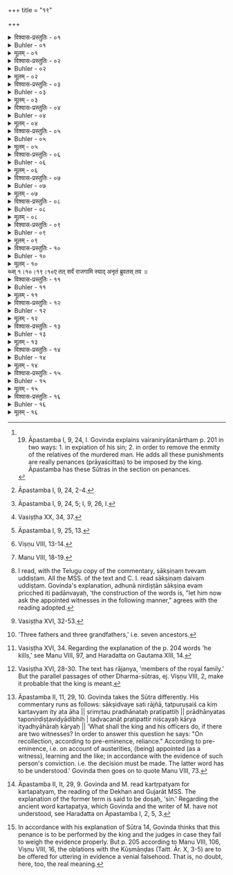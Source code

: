 +++
title = "१९"

+++

<details><summary>विश्वास-प्रस्तुतिः - ०१</summary>

०१  क्षत्रियवधे गोसहस्रम् ऋषभाधिकं राज्ञ उत्सृजेद्वैरनिर्यातनार्थम् [k: वैरनिर्यातनाम्] ॥
</details>

<details><summary>Buhler - ०१</summary>

1. For slaying a Kṣatriya (the offender) shall [^1]  give to the king one thousand cows and besides a bull in expiation of his sin,


[^1]:  19. Āpastamba I, 9, 24, I. Govinda explains vairaniryātanārtham p. 201 in two ways: 1. in expiation of his sin; 2. in order to remove the enmity of the relatives of the murdered man. He adds all these punishments are really penances (prāyaścittas) to be imposed by the king. Āpastamba has these Sūtras in the section on penances.
</details>

<details><summary>मूलम् - ०१</summary>

०१  क्षत्रियवधे गोसहस्रम् ऋषभाधिकं राज्ञ उत्सृजेद्वैरनिर्यातनार्थम् [k: वैरनिर्यातनाम्] ॥
</details>

<details><summary>विश्वास-प्रस्तुतिः - ०२</summary>

०२  शतं वैश्ये दश शूद्र ऋषभश् चात्राधिकः ॥
</details>

<details><summary>Buhler - ०२</summary>

2. For (slaying) a Vaiśya one hundred cows, for (slaying) a Śūdra ten; and a bull (must be) added (in each case). [^2] 


[^2]:  Āpastamba I, 9, 24, 2-4.
</details>

<details><summary>मूलम् - ०२</summary>

०२  शतं वैश्ये दश शूद्र ऋषभश् चात्राधिकः ॥
</details>

<details><summary>विश्वास-प्रस्तुतिः - ०३</summary>

०३  शूद्रवधेन स्त्रीवधो गोवधश् चव्याख्यातो ऽन्यत्रात्रेय्या वधाद् धेन्वनडुहोश् च ॥
</details>

<details><summary>Buhler - ०३</summary>

3. (The punishment for) the murder of a woman--excepting a (Brāhmaṇī) who had bathed after temporary uncleanness--and for the destruction of a cow have been explained by the (rule regarding the) murder of a Śūdra. [^3] 


[^3]:  Āpastamba I, 9, 24, 5; I, 9, 26, I.
</details>

<details><summary>मूलम् - ०३</summary>

०३  शूद्रवधेन स्त्रीवधो गोवधश् चव्याख्यातो ऽन्यत्रात्रेय्या वधाद् धेन्वनडुहोश् च ॥
</details>

<details><summary>विश्वास-प्रस्तुतिः - ०४</summary>

०४  वधे धेन्वनडुहोर् अन्ते चान्द्रायणं चरेत् ॥
</details>

<details><summary>Buhler - ०४</summary>

4. If he has slain a milch-cow or a draught-ox, he shall perform a Cāndrāyaṇa (lunar penance) after (paying the prescribed fine).
</details>

<details><summary>मूलम् - ०४</summary>

०४  वधे धेन्वनडुहोर् अन्ते चान्द्रायणं चरेत् ॥
</details>

<details><summary>विश्वास-प्रस्तुतिः - ०५</summary>

०५  आत्रेय्या वधः क्षत्रियवधेन व्याख्यातः ॥
</details>

<details><summary>Buhler - ०५</summary>

5. The (punishment for the) murder of a (Brāhmaṇī) who had bathed after temporary uncleanness has been explained by (the rule regarding) the murder of a Kṣatriya. [^4] 


[^4]:  Vasiṣṭha XX, 34, 37.
</details>

<details><summary>मूलम् - ०५</summary>

०५  आत्रेय्या वधः क्षत्रियवधेन व्याख्यातः ॥
</details>

<details><summary>विश्वास-प्रस्तुतिः - ०६</summary>

०६  हंसभासबर्हिणचक्रवाकप्रचलाककाकोलूकमण्डूक[k:कण्टक]डिड्डिक[k: डिड्डिकमण्डूक]डेरिकाश्वबभ्रुनकुलादीनांवधे शूद्रवत् ॥
</details>

<details><summary>Buhler - ०६</summary>

6. For killing a flamingo, a Bhāsa, a peacock, a Brāhmaṇī duck, a Pracalāka, a crow, an owl, a frog, a musk-rat, a dog, (the large ichneumon called) Babhru, a common ichneumon, and so forth, (the offender shall pay) the same (fine) as (for the murder of) a Śūdra. [^5] 


[^5]:  Āpastamba I, 9, 25, 13.
</details>

<details><summary>मूलम् - ०६</summary>

०६  हंसभासबर्हिणचक्रवाकप्रचलाककाकोलूकमण्डूक[k:कण्टक]डिड्डिक[k: डिड्डिकमण्डूक]डेरिकाश्वबभ्रुनकुलादीनांवधे शूद्रवत् ॥
</details>

<details><summary>विश्वास-प्रस्तुतिः - ०७</summary>

०७  लोकसंग्रहणार्थं यथा दृष्टं श्रुतं वा साक्षीसाक्ष्यं ब्रूयात् ॥
</details>

<details><summary>Buhler - ०७</summary>

7. In order to gain the good opinion of men, a witness shall give evidence in accordance with what he has seen or heard. [^6] 


[^6]:  Viṣṇu VIII, 13-14.
</details>

<details><summary>मूलम् - ०७</summary>

०७  लोकसंग्रहणार्थं यथा दृष्टं श्रुतं वा साक्षीसाक्ष्यं ब्रूयात् ॥
</details>

<details><summary>विश्वास-प्रस्तुतिः - ०८</summary>

०८  पादो ऽधर्मस्य कर्तारं पादो गच्छति साक्षिणम् ।  
पादः सभासदः सर्वान् पादो राजानम् ऋच्छति ॥  
राजा भवत्य् अनेनाश् च मुच्यन्ते च सभासदः ।  
एनो गच्छति कर्तारं यत्र निन्द्यो ह निन्द्यते ॥
</details>

<details><summary>Buhler - ०८</summary>

8. Of injustice (in decisions) one quarter falls on the party in the cause, one quarter on his witnesses, one quarter on all the judges, and one quarter on the king. [^7] 


[^7]:  Manu VIII, 18-19.

But where he who deserves condemnation is condemned, the king is guiltless and the judges free from blame; the guilt falls on the offender (alone).
</details>

<details><summary>मूलम् - ०८</summary>

०८  पादो ऽधर्मस्य कर्तारं पादो गच्छति साक्षिणम् ।  
पादः सभासदः सर्वान् पादो राजानम् ऋच्छति ॥  
राजा भवत्य् अनेनाश् च मुच्यन्ते च सभासदः ।  
एनो गच्छति कर्तारं यत्र निन्द्यो ह निन्द्यते ॥
</details>

<details><summary>विश्वास-प्रस्तुतिः - ०९</summary>

०९  साक्षिणं चैवम् उद्दिष्टं यत्नात् पृच्छेद् विचक्षणः ॥
</details>

<details><summary>Buhler - ०९</summary>

9. (Therefore) a wise man should ask an appointed witness in the following manner: [^8] 


[^8]:  I read, with the Telugu copy of the commentary, sākṣiṇaṃ tvevam uddiṣṭam. All the MSS. of the text and C. I. read sākṣiṇaṃ daivam uddiṣṭam. Govinda's explanation, adhunā nirdiṣṭān sākṣiṇa evam pricched iti padānvayaḥ, 'the construction of the words is, "let him now ask the appointed witnesses in the following manner," agrees with the reading adopted.
</details>

<details><summary>मूलम् - ०९</summary>

०९  साक्षिणं चैवम् उद्दिष्टं यत्नात् पृच्छेद् विचक्षणः ॥
</details>

<details><summary>विश्वास-प्रस्तुतिः - १०</summary>

१०  यां रात्रिम् अजनिष्ठास् त्वं यां च रात्रिं मरिष्यसि ।  
एतयोर् अन्तरा यत् ते सुकृतं सुकृतं भवेत् ।
</details>

<details><summary>Buhler - १०</summary>

10. 'The merit which thou hast acquired in the interval between the night in which thou wast born and that in which thou wilt die, all that will go to the king, if thou speakest an untruth.' [^9] 


[^9]:  Vasiṣṭha XVI, 32-53.
</details>

<details><summary>मूलम् - १०</summary>

१०  यां रात्रिम् अजनिष्ठास् त्वं यां च रात्रिं मरिष्यसि ।  
एतयोर् अन्तरा यत् ते सुकृतं सुकृतं भवेत् ।
</details>
ब्ध्स् १।१०।१९।१०ए  तत् सर्वं राजगामि स्याद् अनृतं ब्रुवतस् तव ॥

<details><summary>विश्वास-प्रस्तुतिः - ११</summary>

११  त्रीन् एव च पितृ̄न् हन्ति त्रीन् एव च पितामहान् ।  
सप्त जातान् अजातांश् च साक्षी साक्ष्यं मृषा वदन् ॥
</details>

<details><summary>Buhler - ११</summary>

11. 'A witness who speaks falsely, slays three fathers and three grandfathers and seven (descendants), both the born and the unborn.' [^10] 


[^10]:  'Three fathers and three grandfathers,' i.e. seven ancestors.
</details>

<details><summary>मूलम् - ११</summary>

११  त्रीन् एव च पितृ̄न् हन्ति त्रीन् एव च पितामहान् ।  
सप्त जातान् अजातांश् च साक्षी साक्ष्यं मृषा वदन् ॥
</details>

<details><summary>विश्वास-प्रस्तुतिः - १२</summary>

१२  हिरण्यार्थे अनृते हन्ति त्रीन् एव च पितामहान् ।  
पञ्च पश्वनृते हन्ति दश हन्ति गवानृते ॥  
शतम् अश्वानृते हन्ति सहस्रं पुरुषानृते ।  
सर्वं भूम्यनृते हन्ति साक्षी साक्ष्यं मृषा वदन् ॥
</details>

<details><summary>Buhler - १२</summary>

12. 'By false testimony concerning gold he kills three ancestors; by false testimony regarding (small) cattle he kills five; by false testimony concerning kine he kills ten.' [^11] 


[^11]:  Vasiṣṭha XVI, 34. Regarding the explanation of the p. 204 words 'he kills,' see Manu VIII, 97, and Haradatta on Gautama XIII, 14.

'He kills a hundred by false evidence regarding horses, (and) a thousand by false evidence concerning a man. A witness Who speaks falsely, destroys the whole (world) by false evidence concerning land.'
</details>

<details><summary>मूलम् - १२</summary>

१२  हिरण्यार्थे अनृते हन्ति त्रीन् एव च पितामहान् ।  
पञ्च पश्वनृते हन्ति दश हन्ति गवानृते ॥  
शतम् अश्वानृते हन्ति सहस्रं पुरुषानृते ।  
सर्वं भूम्यनृते हन्ति साक्षी साक्ष्यं मृषा वदन् ॥
</details>

<details><summary>विश्वास-प्रस्तुतिः - १३</summary>

१३  चत्वारो वर्णाः पुत्रिणः साक्षिणः स्युर् अन्यत्रश्रोत्रियराजन्यप्रव्रजितमानुष्यहीनेभ्यः ॥
</details>

<details><summary>Buhler - १३</summary>

13. (Men of) the four castes (varṇa) who have sons may be witnesses excepting Śrotriyas, the king, ascetics, and those who are destitute of human (intellect). [^12] 


[^12]:  Vasiṣṭha XVI, 28-30. The text has rājanya, 'members of the royal family.' But the parallel passages of other Dharma-sūtras, ej. Viṣṇu VIII, 2, make it probable that the king is meant.
</details>

<details><summary>मूलम् - १३</summary>

१३  चत्वारो वर्णाः पुत्रिणः साक्षिणः स्युर् अन्यत्रश्रोत्रियराजन्यप्रव्रजितमानुष्यहीनेभ्यः ॥
</details>

<details><summary>विश्वास-प्रस्तुतिः - १४</summary>

१४  स्मृतौ प्रधानतः प्रतिपत्तिः ॥
</details>

<details><summary>Buhler - १४</summary>

14. If (the witness rightly) recollects (the facts of) the case (he will receive) commendation from the most eminent men. [^13] 


[^13]:  Āpastamba II, 11, 29, 10. Govinda takes the Sūtra differently. His commentary runs as follows: sākṣidvaye sati rājñā, tatpuruṣaiś ca kiṃ kartavyam ity ata āha || srimṛtau pradhānataḥ pratipattiḥ || prādhānyatas taponirdiṣṭavidyādibhiḥ | tadvacanāt pratipattir niścayaḥ kārya ityadhyāhāraḥ kāryaḥ || 'What shall the king and his officers do, if there are two witnesses? In order to answer this question he says: "On recollection, according to pre-eminence, reliance." According to pre-eminence, i.e. on account of austerities, (being) appointed (as a witness), learning and the like; in accordance with the evidence of such person's conviction. i.e. the decision must be made. The latter word has to be understood.' Govinda then goes on to quote Manu VIII, 73.
</details>

<details><summary>मूलम् - १४</summary>

१४  स्मृतौ प्रधानतः प्रतिपत्तिः ॥
</details>

<details><summary>विश्वास-प्रस्तुतिः - १५</summary>

१५  अतो ऽन्यथा कर्तपत्यम् ॥
</details>

<details><summary>Buhler - १५</summary>

15. In the contrary case (he will) fall into hell. [^14] 


[^14]:  Āpastamba II, It, 29, 9. Govinda and M. read kartṛpatyam for kartapatyam, the reading of the Dekhan and Gujarāt MSS. The explanation of the former term is said to be doṣaḥ, 'sin.' Regarding the ancient word kartapatya, which Govinda and the writer of M. have not understood, see Haradatta on Āpastamba I, 2, 5, 3.
</details>

<details><summary>मूलम् - १५</summary>

१५  अतो ऽन्यथा कर्तपत्यम् ॥
</details>

<details><summary>विश्वास-प्रस्तुतिः - १६</summary>

१६  द्वादशरात्रं तप्तं पयः पिबेत् कूश्माण्डैर् वाजुहुयाद् इति । कूश्माण्डैर् वा जुहुयाद् इति ॥
</details>

<details><summary>Buhler - १६</summary>

16. Let him (who has given false evidence), drink hot milk during twelve (days and) nights or offer burnt oblations (reciting) the Kūṣmāṇḍa (texts). [^15] 


[^15]:  In accordance with his explanation of Sūtra 14, Govinda thinks that this penance is to be performed by the king and the judges in case they fail to weigh the evidence properly. But p. 205 according to Manu VIII, 106, Viṣṇu VIII, 16, the oblations with the Kūṣmāṇḍas (Taitt. Ār. X, 3-5) are to be offered for uttering in evidence a venial falsehood. That is, no doubt, here, too, the real meaning.
</details>

<details><summary>मूलम् - १६</summary>

१६  द्वादशरात्रं तप्तं पयः पिबेत् कूश्माण्डैर् वाजुहुयाद् इति । कूश्माण्डैर् वा जुहुयाद् इति ॥
</details>
